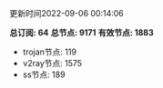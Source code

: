 更新时间2022-09-06 00:14:06

**总订阅: 64**
**总节点: 9171**
**有效节点: 1883**
- trojan节点: 119
- v2ray节点: 1575
- ss节点: 189

